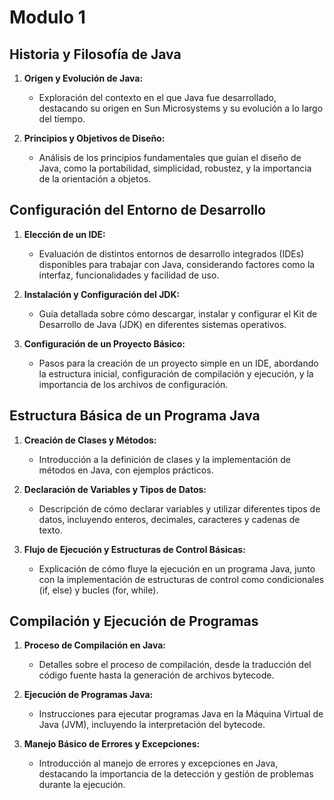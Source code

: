 # Modulo 1

## Historia y Filosofía de Java

1. **Origen y Evolución de Java:**
   - Exploración del contexto en el que Java fue desarrollado, destacando su origen en Sun Microsystems y su evolución a lo largo del tiempo.
  
2. **Principios y Objetivos de Diseño:**
   - Análisis de los principios fundamentales que guían el diseño de Java, como la portabilidad, simplicidad, robustez, y la importancia de la orientación a objetos.

## Configuración del Entorno de Desarrollo

1. **Elección de un IDE:**
   - Evaluación de distintos entornos de desarrollo integrados (IDEs) disponibles para trabajar con Java, considerando factores como la interfaz, funcionalidades y facilidad de uso.

2. **Instalación y Configuración del JDK:**
   - Guía detallada sobre cómo descargar, instalar y configurar el Kit de Desarrollo de Java (JDK) en diferentes sistemas operativos.

3. **Configuración de un Proyecto Básico:**
   - Pasos para la creación de un proyecto simple en un IDE, abordando la estructura inicial, configuración de compilación y ejecución, y la importancia de los archivos de configuración.

## Estructura Básica de un Programa Java

1. **Creación de Clases y Métodos:**
   - Introducción a la definición de clases y la implementación de métodos en Java, con ejemplos prácticos.

2. **Declaración de Variables y Tipos de Datos:**
   - Descripción de cómo declarar variables y utilizar diferentes tipos de datos, incluyendo enteros, decimales, caracteres y cadenas de texto.

3. **Flujo de Ejecución y Estructuras de Control Básicas:**
   - Explicación de cómo fluye la ejecución en un programa Java, junto con la implementación de estructuras de control como condicionales (if, else) y bucles (for, while).

## Compilación y Ejecución de Programas

1. **Proceso de Compilación en Java:**
   - Detalles sobre el proceso de compilación, desde la traducción del código fuente hasta la generación de archivos bytecode.

2. **Ejecución de Programas Java:**
   - Instrucciones para ejecutar programas Java en la Máquina Virtual de Java (JVM), incluyendo la interpretación del bytecode.

3. **Manejo Básico de Errores y Excepciones:**
   - Introducción al manejo de errores y excepciones en Java, destacando la importancia de la detección y gestión de problemas durante la ejecución.

